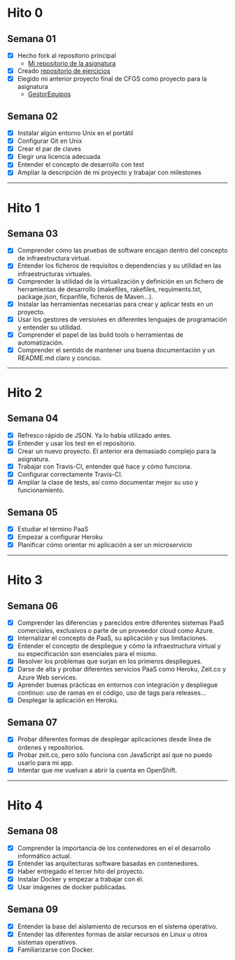 # Hito 0
## Semana 01
 - [x] Hecho fork al repositorio principal
   - [Mi repositorio de la asignatura](https://github.com/alexhzr/IV-18-19)
- [x] Creado [repositorio de ejercicios](https://github.com/alexhzr/IV-18-19-Ejercicios)
 - [x] Elegido mi anterior proyecto final de CFGS como proyecto para la asignatura
   - [GestorEquipos](https://github.com/alexhzr/GestorEquipos)

## Semana 02
- [x] Instalar algún entorno Unix en el portátil
- [x] Configurar Git en Unix
- [x] Crear el par de claves
- [x] Elegir una licencia adecuada
- [x] Entender el concepto de desarrollo con test
- [x] Ampliar la descripción de mi proyecto y trabajar con milestones
---
# Hito 1

## Semana 03
- [x] Comprender cómo las pruebas de software encajan dentro del concepto de infraestructura virtual.
- [x] Entender los ficheros de requisitos o dependencias y su utilidad en las infraestructuras virtuales.
- [x] Comprender la utilidad de la virtualización y definición en un fichero de herramientas de desarrollo (makefiles, rakefiles, requiments.txt, package.json, ficpanfile, ficheros de Maven...).
- [x] Instalar las herramientas necesarias para crear y aplicar tests en un proyecto.
- [x] Usar los gestores de versiones en diferentes lenguajes de programación y entender su utilidad.
- [x] Comprender el papel de las build tools o herramientas de automatización.
- [x] Comprender el sentido de mantener una buena documentación y un README.md claro y conciso.
---
# Hito 2
## Semana 04
- [x] Refresco rápido de JSON. Ya lo había utilizado antes.
- [x] Entender y usar los test en el repositorio.
- [x] Crear un nuevo proyecto. El anterior era demasiado complejo para la asignatura.
- [x] Trabajar con Travis-CI, entender qué hace y cómo funciona.
- [x] Configurar correctamente Travis-CI.
- [x] Ampliar la clase de tests, así como documentar mejor su uso y funcionamiento.

## Semana 05
- [x] Estudiar el término PaaS
- [x] Empezar a configurar Heroku
- [x] Planificar cómo orientar mi aplicación a ser un microservicio  
---
# Hito 3
## Semana 06
- [x] Comprender las diferencias y parecidos entre diferentes sistemas PaaS comerciales, exclusivos o parte de un proveedor cloud como Azure.
- [x] Internalizar el concepto de PaaS, su aplicación y sus limitaciones.
- [x] Entender el concepto de despliegue y cómo la infraestructura virtual y su especificación son esenciales para el mismo.
- [x] Resolver los problemas que surjan en los primeros despliegues.
- [x] Darse de alta y probar diferentes servicios PaaS como Heroku, Zeit.co y Azure Web services.
- [x] Aprender buenas prácticas en entornos con integración y despliegue continuo: uso de ramas en el código, uso de tags para releases...
- [x] Desplegar la aplicación en Heroku.

## Semana 07
- [x] Probar diferentes formas de desplegar aplicaciones desde línea de órdenes y repositorios.
- [x] Probar zeit.co, pero sólo funciona con JavaScript así que no puedo usarlo para mi app.
- [x] Intentar que me vuelvan a abrir la cuenta en OpenShift.
---
# Hito 4
## Semana 08
- [x] Comprender la importancia de los contenedores en el el desarrollo informático actual.
- [x] Entender las arquitecturas software basadas en contenedores.
- [x] Haber entregado el tercer hito del proyecto.
- [x] Instalar Docker y empezar a trabajar con él.
- [x] Usar imágenes de docker publicadas.

## Semana 09
- [x] Entender la base del aislamiento de recursos en el sistema operativo.
- [x] Entender las diferentes formas de aislar recursos en Linux u otros sistemas operativos.
- [x] Familiarizarse con Docker.
